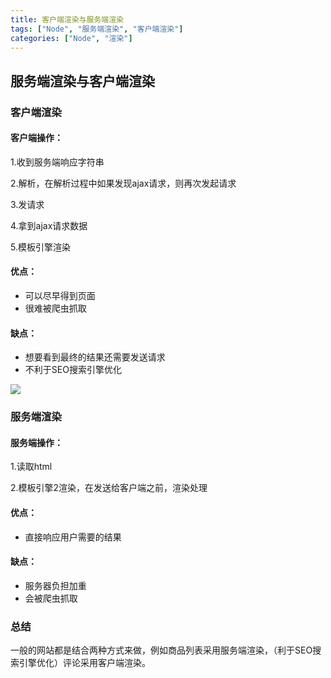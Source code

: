 ```yaml
---
title: 客户端渲染与服务端渲染
tags: ["Node", "服务端渲染", "客户端渲染"]
categories: ["Node", "渲染"]
---
```




## 服务端渲染与客户端渲染

### 客户端渲染

#### 客户端操作：

1.收到服务端响应字符串

2.解析，在解析过程中如果发现ajax请求，则再次发起请求

3.发请求

4.拿到ajax请求数据

5.模板引擎渲染

<!--more-->

#### 优点：

- 可以尽早得到页面
- 很难被爬虫抓取

#### 缺点：

- 想要看到最终的结果还需要发送请求
- 不利于SEO搜索引擎优化

![](/media/corner/WIN7/Users/Administrator/Desktop/Node/img/%E6%B7%B1%E5%BA%A6%E6%88%AA%E5%9B%BE_20191123194153.png)

### 服务端渲染

#### 服务端操作：

1.读取html

2.模板引擎2渲染，在发送给客户端之前，渲染处理

#### 优点：

- 直接响应用户需要的结果

#### 缺点：

- 服务器负担加重
- 会被爬虫抓取

### 总结

一般的网站都是结合两种方式来做，例如商品列表采用服务端渲染，（利于SEO搜索引擎优化）评论采用客户端渲染。